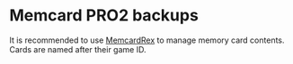 # Memcard PRO2 backups

It is recommended to use [MemcardRex](https://github.com/ShendoXT/memcardrex) to manage memory card contents. Cards are named after their game ID.